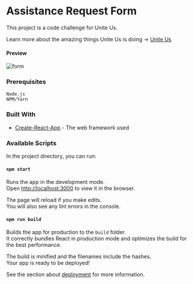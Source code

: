 # Assistance Request Form

This project is a code challenge for Unite Us.

Learn more about the amazing things Unite Us is doing -> [Unite Us](https://www.uniteus.com/)
#### Preview
![form](https://thumbs.gfycat.com/MatureBareDobermanpinscher-small.gif)

### Prerequisites

```
Node.js
NPM/Yarn
```

### Built With

* [Create-React-App](https://github.com/facebook/create-react-app) - The web framework used

### Available Scripts

In the project directory, you can run:

#### `npm start`

Runs the app in the development mode.<br>
Open [http://localhost:3000](http://localhost:3000) to view it in the browser.

The page will reload if you make edits.<br>
You will also see any lint errors in the console.


#### `npm run build`

Builds the app for production to the `build` folder.<br>
It correctly bundles React in production mode and optimizes the build for the best performance.

The build is minified and the filenames include the hashes.<br>
Your app is ready to be deployed!

See the section about [deployment](https://facebook.github.io/create-react-app/docs/deployment) for more information.
